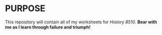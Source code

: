 # PURPOSE
This repository will contain all of my worksheets for *History 8510*.
**Bear with me as I learn through failure and triumph!**
